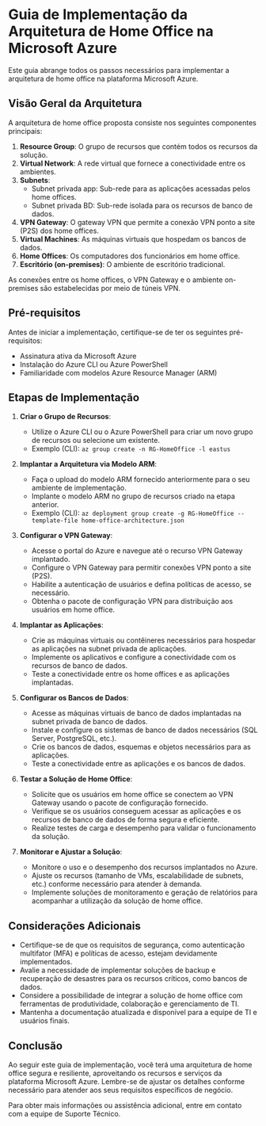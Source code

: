 # Guia de Implementação da Arquitetura de Home Office na Microsoft Azure

Este guia abrange todos os passos necessários para implementar a arquitetura de home office na plataforma Microsoft Azure.

## Visão Geral da Arquitetura

A arquitetura de home office proposta consiste nos seguintes componentes principais:

1. **Resource Group**: O grupo de recursos que contém todos os recursos da solução.
2. **Virtual Network**: A rede virtual que fornece a conectividade entre os ambientes.
3. **Subnets**:
   - Subnet privada app: Sub-rede para as aplicações acessadas pelos home offices.
   - Subnet privada BD: Sub-rede isolada para os recursos de banco de dados.
4. **VPN Gateway**: O gateway VPN que permite a conexão VPN ponto a site (P2S) dos home offices.
5. **Virtual Machines**: As máquinas virtuais que hospedam os bancos de dados.
6. **Home Offices**: Os computadores dos funcionários em home office.
7. **Escritório (on-premises)**: O ambiente de escritório tradicional.

As conexões entre os home offices, o VPN Gateway e o ambiente on-premises são estabelecidas por meio de túneis VPN.

## Pré-requisitos

Antes de iniciar a implementação, certifique-se de ter os seguintes pré-requisitos:

- Assinatura ativa da Microsoft Azure
- Instalação do Azure CLI ou Azure PowerShell
- Familiaridade com modelos Azure Resource Manager (ARM)

## Etapas de Implementação

1. **Criar o Grupo de Recursos**:
   - Utilize o Azure CLI ou o Azure PowerShell para criar um novo grupo de recursos ou selecione um existente.
   - Exemplo (CLI): `az group create -n RG-HomeOffice -l eastus`

2. **Implantar a Arquitetura via Modelo ARM**:
   - Faça o upload do modelo ARM fornecido anteriormente para o seu ambiente de implementação.
   - Implante o modelo ARM no grupo de recursos criado na etapa anterior.
   - Exemplo (CLI): `az deployment group create -g RG-HomeOffice --template-file home-office-architecture.json`

3. **Configurar o VPN Gateway**:
   - Acesse o portal do Azure e navegue até o recurso VPN Gateway implantado.
   - Configure o VPN Gateway para permitir conexões VPN ponto a site (P2S).
   - Habilite a autenticação de usuários e defina políticas de acesso, se necessário.
   - Obtenha o pacote de configuração VPN para distribuição aos usuários em home office.

4. **Implantar as Aplicações**:
   - Crie as máquinas virtuais ou contêineres necessários para hospedar as aplicações na subnet privada de aplicações.
   - Implemente os aplicativos e configure a conectividade com os recursos de banco de dados.
   - Teste a conectividade entre os home offices e as aplicações implantadas.

5. **Configurar os Bancos de Dados**:
   - Acesse as máquinas virtuais de banco de dados implantadas na subnet privada de banco de dados.
   - Instale e configure os sistemas de banco de dados necessários (SQL Server, PostgreSQL, etc.).
   - Crie os bancos de dados, esquemas e objetos necessários para as aplicações.
   - Teste a conectividade entre as aplicações e os bancos de dados.

6. **Testar a Solução de Home Office**:
   - Solicite que os usuários em home office se conectem ao VPN Gateway usando o pacote de configuração fornecido.
   - Verifique se os usuários conseguem acessar as aplicações e os recursos de banco de dados de forma segura e eficiente.
   - Realize testes de carga e desempenho para validar o funcionamento da solução.

7. **Monitorar e Ajustar a Solução**:
   - Monitore o uso e o desempenho dos recursos implantados no Azure.
   - Ajuste os recursos (tamanho de VMs, escalabilidade de subnets, etc.) conforme necessário para atender à demanda.
   - Implemente soluções de monitoramento e geração de relatórios para acompanhar a utilização da solução de home office.

## Considerações Adicionais

- Certifique-se de que os requisitos de segurança, como autenticação multifator (MFA) e políticas de acesso, estejam devidamente implementados.
- Avalie a necessidade de implementar soluções de backup e recuperação de desastres para os recursos críticos, como bancos de dados.
- Considere a possibilidade de integrar a solução de home office com ferramentas de produtividade, colaboração e gerenciamento de TI.
- Mantenha a documentação atualizada e disponível para a equipe de TI e usuários finais.

## Conclusão

Ao seguir este guia de implementação, você terá uma arquitetura de home office segura e resiliente, aproveitando os recursos e serviços da plataforma Microsoft Azure. Lembre-se de ajustar os detalhes conforme necessário para atender aos seus requisitos específicos de negócio.

Para obter mais informações ou assistência adicional, entre em contato com a equipe de Suporte Técnico.

